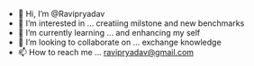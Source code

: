 - 👋 Hi, I’m @Ravipryadav
- 👀 I’m interested in ... creatiing milstone and new benchmarks  
- 🌱 I’m currently learning ... and enhancing my self 
- 💞️ I’m looking to collaborate on ... exchange knowledge 
- 📫 How to reach me ... ravipryadav@gmail.com 

<!---
Ravipryadav/Ravipryadav is a ✨ special ✨ repository because its `README.md` (this file) appears on your GitHub profile.
You can click the Preview link to take a look at your changes.
--->
